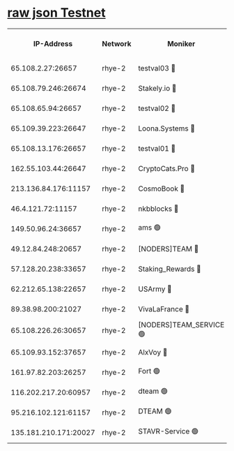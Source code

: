 
[raw json Testnet](https://rpc-check.quickt.stavr.tech/quickt/rpc-quickt-result.json)
=


<table><tr><th>IP-Address</th><th>Network</th><th>Moniker</th><th>Latest Block Height</th><th>Earliest Block Height</th><th>Catching Up</th><th>Tx Index</th><th>Voting Power</th><th>Scan Time</th></tr><tr><td>65.108.2.27:26657</td><td>rhye-2</td><td>testval03 🔴</td><td>667062</td><td>1</td><td>False</td><td>on</td><td>11002050</td><td>2024-02-05T11:19:40.529119091UTC</td></tr><tr><td>65.108.79.246:26674</td><td>rhye-2</td><td>Stakely.io 🔴</td><td>667063</td><td>1</td><td>False</td><td>on</td><td>10010</td><td>2024-02-05T11:19:44.960433015UTC</td></tr><tr><td>65.108.65.94:26657</td><td>rhye-2</td><td>testval02 🔴</td><td>667063</td><td>1</td><td>False</td><td>on</td><td>11002050</td><td>2024-02-05T11:19:47.790492727UTC</td></tr><tr><td>65.109.39.223:26647</td><td>rhye-2</td><td>Loona.Systems 🔴</td><td>667064</td><td>1</td><td>False</td><td>off</td><td>86949</td><td>2024-02-05T11:19:50.973280092UTC</td></tr><tr><td>65.108.13.176:26657</td><td>rhye-2</td><td>testval01 🔴</td><td>667064</td><td>1</td><td>False</td><td>on</td><td>13082010</td><td>2024-02-05T11:19:51.688813577UTC</td></tr><tr><td>162.55.103.44:26647</td><td>rhye-2</td><td>CryptoCats.Pro 🔴</td><td>667068</td><td>1</td><td>False</td><td>off</td><td>9999</td><td>2024-02-05T11:20:22.198855317UTC</td></tr><tr><td>213.136.84.176:11157</td><td>rhye-2</td><td>CosmoBook 🔴</td><td>667067</td><td>65301</td><td>False</td><td>off</td><td>1528057</td><td>2024-02-05T11:20:15.776521787UTC</td></tr><tr><td>46.4.121.72:11157</td><td>rhye-2</td><td>nkbblocks 🔴</td><td>667060</td><td>70101</td><td>False</td><td>off</td><td>81491</td><td>2024-02-05T11:19:32.556938123UTC</td></tr><tr><td>149.50.96.24:36657</td><td>rhye-2</td><td>ams 🟢</td><td>667067</td><td>133501</td><td>False</td><td>on</td><td>0</td><td>2024-02-05T11:20:05.178440982UTC</td></tr><tr><td>49.12.84.248:20657</td><td>rhye-2</td><td>[NODERS]TEAM 🔴</td><td>667066</td><td>146001</td><td>False</td><td>on</td><td>59690</td><td>2024-02-05T11:20:02.655597868UTC</td></tr><tr><td>57.128.20.238:33657</td><td>rhye-2</td><td>Staking_Rewards 🔴</td><td>667064</td><td>149101</td><td>False</td><td>on</td><td>9900</td><td>2024-02-05T11:19:50.477062716UTC</td></tr><tr><td>62.212.65.138:22657</td><td>rhye-2</td><td>USArmy 🔴</td><td>563100</td><td>198001</td><td>False</td><td>on</td><td>59069</td><td>2024-02-05T11:19:39.809758866UTC</td></tr><tr><td>89.38.98.200:21027</td><td>rhye-2</td><td>VivaLaFrance 🔴</td><td>667061</td><td>220501</td><td>False</td><td>off</td><td>10000</td><td>2024-02-05T11:19:34.965532415UTC</td></tr><tr><td>65.108.226.26:30657</td><td>rhye-2</td><td>[NODERS]TEAM_SERVICE 🟢</td><td>667064</td><td>241501</td><td>False</td><td>on</td><td>0</td><td>2024-02-05T11:19:51.327908516UTC</td></tr><tr><td>65.109.93.152:37657</td><td>rhye-2</td><td>AlxVoy 🔴</td><td>667061</td><td>315173</td><td>False</td><td>on</td><td>143351</td><td>2024-02-05T11:19:37.398412269UTC</td></tr><tr><td>161.97.82.203:26257</td><td>rhye-2</td><td>Fort 🟢</td><td>563100</td><td>330438</td><td>False</td><td>on</td><td>0</td><td>2024-02-05T11:19:32.193577392UTC</td></tr><tr><td>116.202.217.20:60957</td><td>rhye-2</td><td>dteam 🟢</td><td>667063</td><td>421794</td><td>False</td><td>on</td><td>0</td><td>2024-02-05T11:19:48.061642730UTC</td></tr><tr><td>95.216.102.121:61157</td><td>rhye-2</td><td>DTEAM 🟢</td><td>657915</td><td>656801</td><td>False</td><td>on</td><td>0</td><td>2024-02-05T11:19:45.331388737UTC</td></tr><tr><td>135.181.210.171:20027</td><td>rhye-2</td><td>STAVR-Service 🟢</td><td>667066</td><td>664501</td><td>False</td><td>on</td><td>0</td><td>2024-02-05T11:20:00.265907763UTC</td></tr></table>
